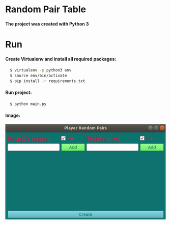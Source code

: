 # Random Pair Table
#### The project was created with Python 3
# Run
#### Create Virtualenv and install all required packages:
```bash
  $ virtualenv -p python3 env
  $ source env/bin/activate
  $ pip install -r requirements.txt
```
#### Run project:
```bash
  $ python main.py
```
#### Image:
![](https://github.com/VachaganGrigoryan/random-pair-table/blob/master/img/app.png)

